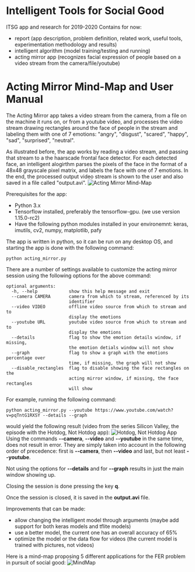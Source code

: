 # Intelligent Tools for Social Good
 ITSG app and research for 2019-2020
 Contains for now:
  - report (app description, problem definition, related work, useful tools, experimentation methodology and results)
  - intelligent algorithm (model training/testing and running)
  - acting mirror app (recognizes facial expression of people based on a video stream from the camera/file/youtube)

# Acting Mirror Mind-Map and User Manual
 The Acting Mirror app takes a video stream from the camera, from a file on the machine it runs on, or from a youtube video, and processes the video stream drawing rectangles around the face of people in the stream and labeling them with one of 7 emotions: "angry", "disgust", "scared", "happy", "sad", "surprised", "neutral".

 As illustrated before, the app works by reading a video stream, and passing that stream to a the haarscade frontal face detector. For each detected face, an intelligent alogirthm parses the pixels of the face in the format of a 48x48 grayscale pixel matrix, and labels the face with one of 7 emotions. In the end, the processed output video stream is shown to the user and also saved in a file called "output.avi".
 ![Acting Mirror Mind-Map](https://i.imgur.com/4cWIonj.png)
 
 Prerequisites for the app:
 - Python 3.x
 - Tensorflow installed, preferably the tensorflow-gpu. (we use version 1.15.0-rc2)
 - Have the following python modules installed in your environemnt: keras, imutils, cv2, numpy, matplotlib, pafy
 
 The app is written in python, so it can be run on any desktop OS, and starting the app is done with the following command:
```
python acting_mirror.py
```
 There are a number of settings available to customize the acting mirror session using the following options for the above command:
```
optional arguments:
  -h, --help            show this help message and exit
  --camera CAMERA       camera from which to stream, referenced by its
                        identifier
  --video VIDEO         offline video source from which to stream and to
                        display the emotions
  --youtube URL         youtube video source from which to stream and to
                        display the emotions
  --details             flag to show the emotion details window, if missing,
                        the emotion detials window will not show
  --graph               flag to show a graph with the emotions percentage over
                        time, if missing, the graph will not show
  --disable_rectangles  flag to disable showing the face rectangles on the
                        acting mirror window, if missing, the face rectangles
                        will show
```
 For example, running the following command:
```
python acting_mirror.py --youtube https://www.youtube.com/watch?v=pqTntG1RXSY --details --graph
```
 would yield the following result (video from the series Silicon Valley, the episode with the Hotdog, Not Hotdog app):
 ![Hotdog, Not Hotdog App](https://i.imgur.com/qA8uhM4.png)
 Using the commands **--camera**, **--video** and **--youtube** in the same time, does not result in error. They are simply taken into account in the following order of precedence: first is **--camera**, then **--video** and last, but not least **--youtube**.
 
 Not using the options for **--details** and for **--graph** results in just the main window showing up.
 
 Closing the session is done pressing the key **q**.
 
 Once the session is closed, it is saved in the **output.avi** file.
 
 Improvements that can be made:
 - allow changing the intelligent model through arguments (maybe add support for both keras models and tflite models)
 - use a better model, the current one has an overall accuracy of 65%
 - optimize the model or the data flow for videos (the current model is trained with pictures, not videos)

 Here is a mind-map proposing 5 different applications for the FER problem in pursuit of social good:
 ![MindMap](https://i.imgur.com/IG7xmbs.png)
